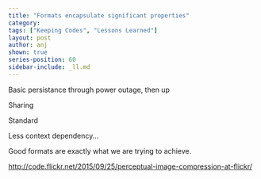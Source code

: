 ```yaml
---
title: "Formats encapsulate significant properties"
category:
tags: ["Keeping Codes", "Lessons Learned"]
layout: post
author: anj
shown: true
series-position: 60
sidebar-include: _ll.md
---
```


Basic persistance through power outage, then up

Sharing

Standard

Less context dependency...

Good formats are exactly what we are trying to achieve.


http://code.flickr.net/2015/09/25/perceptual-image-compression-at-flickr/